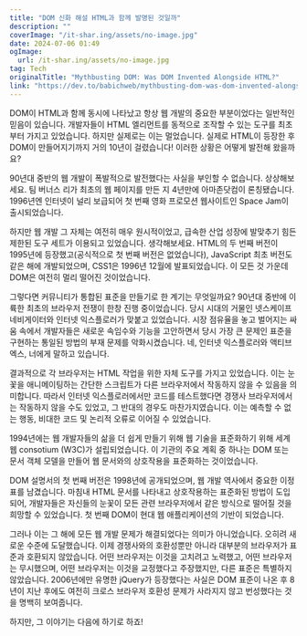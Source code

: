 ```yaml
---
title: "DOM 신화 해설 HTML과 함께 발명된 것일까"
description: ""
coverImage: "/it-shar.ing/assets/no-image.jpg"
date: 2024-07-06 01:49
ogImage:
  url: /it-shar.ing/assets/no-image.jpg
tag: Tech
originalTitle: "Mythbusting DOM: Was DOM Invented Alongside HTML?"
link: "https://dev.to/babichweb/mythbusting-dom-was-dom-invented-alongside-html-3fme"
---
```


DOM이 HTML과 함께 동시에 나타났고 항상 웹 개발의 중요한 부분이었다는 일반적인 믿음이 있습니다. 개발자들이 HTML 엘리먼트를 동적으로 조작할 수 있는 도구를 최초부터 가지고 있었습니다. 하지만 실제로는 이는 멀었습니다. 실제로 HTML이 등장한 후 DOM이 만들어지기까지 거의 10년이 걸렸습니다! 이러한 상황은 어떻게 발전해 왔을까요?

90년대 중반의 웹 개발이 폭발적으로 발전했다는 사실을 부인할 수 없습니다. 상상해보세요. 팀 버너스 리가 최초의 웹 페이지를 만든 지 4년만에 아마존닷컴이 론칭됐습니다. 1996년엔 인터넷이 널리 보급되어 첫 번째 영화 프로모션 웹사이트인 Space Jam이 출시되었습니다.

하지만 웹 개발 그 자체는 여전히 매우 원시적이었고, 급속한 산업 성장에 발맞추기 힘든 제한된 도구 세트가 이용되고 있었습니다. 생각해보세요. HTML의 두 번째 버전이 1995년에 등장했고(공식적으로 첫 번째 버전은 없었습니다), JavaScript 최초 버전도 같은 해에 개발되었으며, CSS1은 1996년 12월에 발표되었습니다. 이 모든 것 가운데 DOM은 여전히 멀리 떨어진 것이었습니다.

그렇다면 커뮤니티가 통합된 표준을 만들기로 한 계기는 무엇일까요? 90년대 중반에 이륙한 최초의 브라우저 전쟁이 한창 진행 중이었습니다. 당시 시대의 거물인 넷스케이프 네비게이터와 인터넷 익스플로러가 맞붙고 있었습니다. 시장 점유율을 놓고 벌어지는 싸움 속에서 개발자들은 새로운 속임수와 기능을 고안하면서 당시 가장 큰 문제인 표준을 구현하는 통일된 방법의 부재 문제를 악화시켰습니다. 네, 인터넷 익스플로러와 액티브엑스, 너에게 말하고 있습니다.

<div class="content-ad"></div>

결과적으로 각 브라우저는 HTML 작업을 위한 자체 도구를 가지고 있었습니다. 이는 눈꽃을 애니메이팅하는 간단한 스크립트가 다른 브라우저에서 작동하지 않을 수 있음을 의미합니다. 따라서 인터넷 익스플로러에서만 코드를 테스트했다면 경쟁사 브라우저에서는 작동하지 않을 수도 있었고, 그 반대의 경우도 마찬가지였습니다. 이는 예측할 수 없는 행동, 비대한 코드 및 논리적 오류로 이어질 수 있었습니다.

1994년에는 웹 개발자들의 삶을 더 쉽게 만들기 위해 웹 기술을 표준화하기 위해 세계 웹 consotium (W3C)가 설립되었습니다. 이 기관의 주요 계획 중 하나는 DOM 또는 문서 객체 모델을 만들어 웹 문서와의 상호작용을 표준화하는 것이었습니다.

DOM 설명서의 첫 번째 버전은 1998년에 공개되었으며, 웹 개발 역사에서 중요한 이정표를 남겼습니다. 마침내 HTML 문서를 나타내고 상호작용하는 표준화된 방법이 도입되어, 개발자들은 자신들의 눈꽃이 모든 관련 브라우저에서 같은 방식으로 떨어질 것을 희망할 수 있었습니다. 첫 번째 DOM이 현대 웹 애플리케이션의 기반이 되었습니다.

그러나 이는 그 해에 모든 웹 개발 문제가 해결되었다는 의미가 아니었습니다. 오히려 새로운 수준에 도달했습니다. 이제 경쟁사와의 호환성뿐만 아니라 대부분의 브라우저가 표준과 호환되지 않았습니다. 어떤 브라우저는 이것을 고치려고 노력했고, 어떤 브라우저는 무시했으며, 어떤 브라우저는 이것을 교정했다고 주장했지만, 다른 표준은 특별하지 않았습니다. 2006년에만 유명한 jQuery가 등장했다는 사실은 DOM 표준이 나온 후 8년이 지난 후에도 여전히 크로스 브라우저 호환성 문제가 사라지지 않고 번성했다는 것을 명백히 보여줍니다.

<div class="content-ad"></div>

하지만, 그 이야기는 다음에 하기로 하죠!
